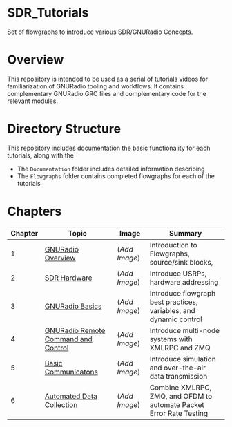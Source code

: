 # SDR_Tutorials
Set of flowgraphs to introduce various SDR/GNURadio Concepts.

# Overview
This repository is intended to be used as a serial of tutorials videos for familiarization of GNURadio tooling and workflows. It contains complementary GNURadio GRC files and complementary code for the relevant modules. 

# Directory Structure
This repository includes documentation the basic functionality for each tutorials, along with the 
* The `Documentation` folder includes detailed information describing 
* The `Flowgraphs` folder contains completed flowgraphs for each of the tutorials

# Chapters
| Chapter | Topic | Image | Summary 
| --- | --- | --- | --- |
|  1  | [GNURadio Overview](https://github.com/UCaNLabUMB/SDR_Tutorials/blob/main/Documentation/GNURadio_Overview.md)                   | (_Add Image_) | Introduction to Flowgraphs, source/sink blocks, 
|  2  | [SDR Hardware](https://github.com/UCaNLabUMB/SDR_Tutorials/blob/main/Documentation/SDR_Hardware.md)                             | (_Add Image_) | Introduce USRPs, hardware addressing
|  3  | [GNURadio Basics](https://github.com/UCaNLabUMB/SDR_Tutorials/blob/main/Documentation/GNURadio_Basics.md)                       | (_Add Image_) | Introduce flowgraph best practices, variables, and dynamic control
|  4  | [GNURadio Remote Command and Control](https://github.com/UCaNLabUMB/SDR_Tutorials/blob/main/Documentation/GNURadio_CaC.md)      | (_Add Image_) | Introduce multi-node systems with XMLRPC and ZMQ
|  5  | [Basic Communicatons](https://github.com/UCaNLabUMB/SDR_Tutorials/blob/main/Documentation/GNURadio_Comms.md)                    | (_Add Image_) | Introduce simulation and over-the-air data transmission
|  6  | [Automated Data Collection](https://github.com/UCaNLabUMB/SDR_Tutorials/blob/main/Documentation/GNURadio_Automation.md)         | (_Add Image_) | Combine XMLRPC, ZMQ, and OFDM to automate Packet Error Rate Testing